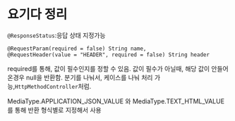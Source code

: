# 요기다 정리
` @ResponseStatus `:응답 상태 지정가능
```  
@RequestParam(required = false) String name,
@RequestHeader(value = "HEADER", required = false) String header
```
required를 통해, 값이 필수인지를 정할 수 있음.
값이 필수가 아닐때, 해당 값이 안들어온경우 null을 반환함.
분기를 나눠서, 케이스를 나눠 처리 가능,`HttpMethodController`처럼.

MediaType.APPLICATION_JSON_VALUE 와
MediaType.TEXT_HTML_VALUE 를 통해
반환 형식별로 지정해서 사용
